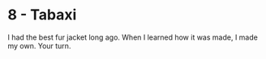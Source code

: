 # 8 - Tabaxi

I had the best fur jacket long ago. When I learned how it was made, I made my own. Your turn.